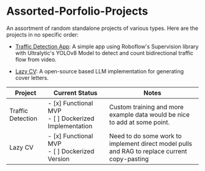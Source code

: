 # Assorted-Porfolio-Projects
An assortment of random standalone projects of various types. Here are the projects in no specific order:

- [Traffic Detection App](https://github.com/DylanLoader/Assorted-Porfolio-Projects/tree/main/traffic-detection): A simple app using Roboflow's Supervision library with Ultralytic's YOLOv8  Model to detect and count bidirectional traffic flow from video. 

- [Lazy CV](https://github.com/DylanLoader/lazy-cv): A open-source based LLM implementation for generating cover letters.

| Project        | Current Status |   Notes   | 
|----------------|----------------|-----------|
| Traffic Detection| - [x] Functional MVP <br/> - [ ] Dockerized Implementation   | Custom training and more example data would be nice to add at some point. 
| Lazy CV |  - [x] Functional MVP <br/> - [ ] Dockerized Version | Need to do some work to implement direct model pulls and RAG to replace current copy-pasting|
